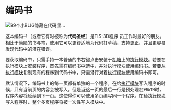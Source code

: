 # 编码书

![99个小BUG隐藏在代码里...](item:tis3d:book_code)

这本编码书（或者它有时被称为**代码圣经**）是TIS-3D程序 员工作时最好的朋友。相比于简陋的书与笔，使用它可以更舒适地为代码打草稿，支持更正，并且更容易发现代码中的潜在错误。

要获取编码书，只需手持一本普通的书右键点击安装于[机箱](../block/casing.md)上的[执行模块](module_execution.md)。若要在[执行模块](module_execution.md)上安装程序，首先需在编码书中选中，并对执行模块使用编码书。若要从[执行模块](module_execution.md)复制现有的程序到代码书中，只需潜行对着[执行模块](module_execution.md)使用编码书即可。

默认情况下，编码书上的每一页都有单独的一个程序。在给[执行模块](module_execution.md)写入程序的时候，只有当前页的内容会被写入。但是当这一页的最后一行是预处理宏`#BWTM`时，程序内容将延续到下一页。这使得你可以使用多页编写同一个程序。在给[执行模块](module_execution.md)写入程序时，整个多页程序将被一次性写入模块中。
